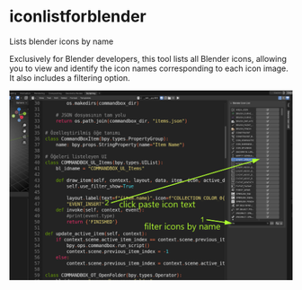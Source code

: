 # iconlistforblender
Lists blender icons by name



Exclusively for Blender developers, this tool lists all Blender icons, allowing you to view and identify the icon names corresponding to each icon image. It also includes a filtering option.


![Image description](preview1_.png)
